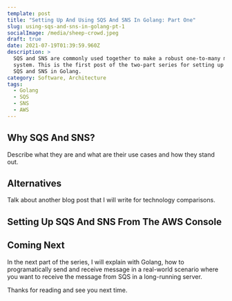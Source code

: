 ```yaml
---
template: post
title: "Setting Up And Using SQS And SNS In Golang: Part One"
slug: using-sqs-and-sns-in-golang-pt-1
socialImage: /media/sheep-crowd.jpeg
draft: true
date: 2021-07-19T01:39:59.960Z
description: >
  SQS and SNS are commonly used together to make a robust one-to-many messaging
  system. This is the first post of the two-part series for setting up and using
  SQS and SNS in Golang.
category: Software, Architecture
tags:
  - Golang
  - SQS
  - SNS
  - AWS
---
```


## Why SQS And SNS?

Describe what they are and what are their use cases and how they stand out.

## Alternatives

Talk about another blog post that I will write for technology comparisons.

## Setting Up SQS And SNS From The AWS Console

## Coming Next

In the next part of the series, I will explain with Golang, how to programatically send and receive message in a real-world scenario where you want to receive the message from SQS in a long-running server.

Thanks for reading and see you next time.
